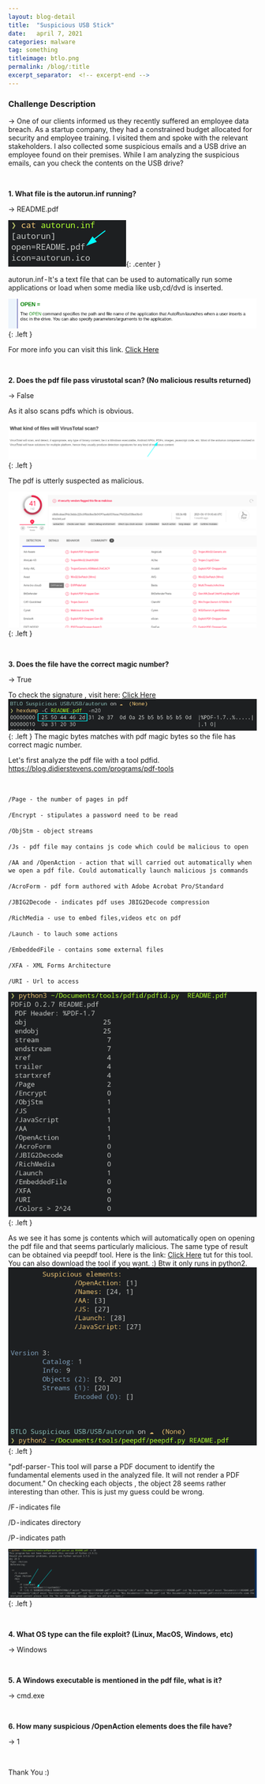 ```yaml
---
layout: blog-detail
title:  "Suspicious USB Stick"
date:   april 7, 2021
categories: malware
tag: something
titleimage: btlo.png
permalink: /blog/:title
excerpt_separator:  <!-- excerpt-end -->
---
```



### Challenge Description


→<!-- excerpt-start --> One of our clients informed us they recently suffered an employee data breach. As a startup company, they had a constrained budget allocated for security and employee  <!-- excerpt-end --> training. I visited them and spoke with the relevant stakeholders. I also collected some suspicious emails and a USB drive an employee found on their premises. While I am analyzing the suspicious emails, can you check the contents on the USB drive?


&nbsp;
&nbsp;
&nbsp;

**1. What file is the autorun.inf running?**

→ README.pdf


![autorun ><](/assets/img/blog1/1.png){: .center }


autorun.inf - It's a text file that can be used to automatically run some applications or load when some media like usb,cd/dvd is inserted.

![autorun ><](/assets/img/blog1/1p2.png){: .left }

For more info you can visit this link. [Click Here ](https://www.samlogic.net/articles/autorun-commands.htm)

&nbsp;
&nbsp;


**2. Does the pdf file pass virustotal scan? (No malicious results returned)**

→ False

As it also scans pdfs which is obvious.

![scan ><](/assets/img/blog1/2.png){: .left }

The pdf is utterly suspected as malicious.

![virtustotalscan ><](/assets/img/blog1/3.png){: .left }

&nbsp;
&nbsp;


**3. Does the file have the correct magic number?**

→ True

To check the signature , visit here: [Click Here](https://en.wikipedia.org/wiki/List_of_file_signatures)
![ signature ><](/assets/img/blog1/4.png){: .left }
The magic bytes matches with pdf magic bytes so the file has correct magic number.



Let's first analyze the pdf file with a tool pdfid.
https://blog.didierstevens.com/programs/pdf-tools

&nbsp;

<!-- <pre>
<b style="color:black;" > -->
```
/Page - the number of pages in pdf

/Encrypt - stipulates a password need to be read

/ObjStm - object streams

/Js - pdf file may contains js code which could be malicious to open

/AA and /OpenAction - action that will carried out automatically when we open a pdf file. Could automatically launch malicious js commands

/AcroForm - pdf form authored with Adobe Acrobat Pro/Standard

/JBIG2Decode - indicates pdf uses JBIG2Decode compression

/RichMedia - use to embed files,videos etc on pdf

/Launch - to lauch some actions

/EmbeddedFile - contains some external files

/XFA - XML Forms Architecture

/URI - Url to access
```
<!-- </b> 
</pre> -->

![ pdfidresult ><](/assets/img/blog1/5.png){: .left }


As we see it has some js contents which will automatically open on opening the pdf file and that seems particularly malicious.
The same type of result can be obtained via peepdf tool.
Here is the link: [Click Here](https://eternal-todo.com/tools/peepdf-pdf-analysis-tool) tut for this tool. You can also download the tool if you want. :) Btw it only runs in python2.
![ peepdf ><](/assets/img/blog1/6.png){: .left }



"pdf-parser - This tool will parse a PDF document to identify the fundamental elements used in the analyzed file. It will not render a PDF document."
On checking each objects , the object 28 seems rather interesting than other.
This is just my guess could be wrong.

 /F - indicates file

 /D - indicates directory

 /P - indicates path

![ peepdf ><](/assets/img/blog1/7.png){: .left }


&nbsp;
&nbsp;

**4. What OS type can the file exploit? (Linux, MacOS, Windows, etc)**

→ Windows

&nbsp;
&nbsp;


**5. A Windows executable is mentioned in the pdf file, what is it?**

→ cmd.exe


&nbsp;
&nbsp;

**6. How many suspicious /OpenAction elements does the file have?**

→ 1

&nbsp;
&nbsp;

Thank You :)

